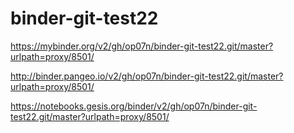 # binder-git-test22

https://mybinder.org/v2/gh/op07n/binder-git-test22.git/master?urlpath=proxy/8501/

http://binder.pangeo.io/v2/gh/op07n/binder-git-test22.git/master?urlpath=proxy/8501/

https://notebooks.gesis.org/binder/v2/gh/op07n/binder-git-test22.git/master?urlpath=proxy/8501/
